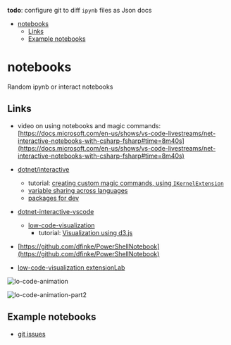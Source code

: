 **todo**: configure git to diff `ipynb` files as Json docs

- [notebooks](#notebooks)
  - [Links](#links)
  - [Example notebooks](#example-notebooks)

# notebooks

Random ipynb or interact notebooks

## Links

- video on using notebooks and magic commands: [https://docs.microsoft.com/en-us/shows/vs-code-livestreams/net-interactive-notebooks-with-csharp-fsharp#time=8m40s](https://docs.microsoft.com/en-us/shows/vs-code-livestreams/net-interactive-notebooks-with-csharp-fsharp#time=8m40s)

- [dotnet/interactive](https://github.com/dotnet/interactive)
  - tutorial: [creating custom magic commands, using `IKernelExtension`](https://github.com/dotnet/interactive/blob/main/docs/extending-dotnet-interactive.md)
  - [variable sharing across languages](https://github.com/dotnet/interactive/tree/main/samples/notebooks/polyglot)
  - [packages for dev](https://github.com/dotnet/interactive#packages)
- [dotnet-interactive-vscode](https://marketplace.visualstudio.com/items?itemName=ms-dotnettools.dotnet-interactive-vscode)
  - [low-code-visualization](https://github.com/dotnet/interactive#visualization)
    - tutorial: [Visualization using d3.js](https://github.com/dotnet/interactive/blob/main/samples/notebooks/polyglot/d3js.ipynb) 
- [https://github.com/dfinke/PowerShellNotebook](https://github.com/dfinke/PowerShellNotebook)


- [low-code-visualization extensionLab](https://github.com/dotnet/interactive/tree/main/samples/ExtensionLab)

![lo-code-animation](https://user-images.githubusercontent.com/2546640/130510820-6a5b5f9d-a0cc-4fef-8a3d-ea741a30d7f8.gif)

![lo-code-animation-part2](https://user-images.githubusercontent.com/2546640/130669124-09f11de8-e324-4c2e-bdbc-c49fd85511c2.gif)

## Example notebooks

- [git issues](https://code.visualstudio.com/updates/v1_45#_github-issue-notebook)